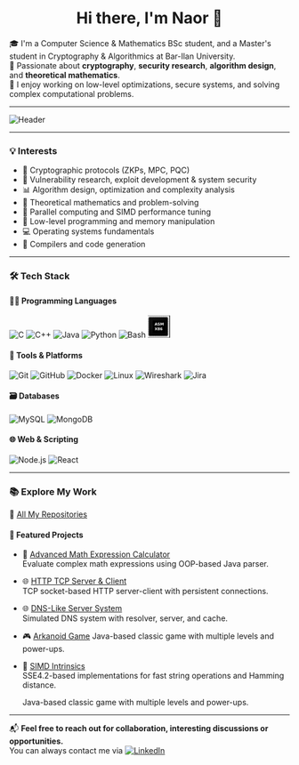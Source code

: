 <h1 align="center">Hi there, I'm Naor 👋</h1>

🎓 I'm a Computer Science & Mathematics BSc student, and a Master's student in Cryptography & Algorithmics at Bar-Ilan University.  
🔐 Passionate about **cryptography**, **security research**, **algorithm design**, and **theoretical mathematics**.  
🧠 I enjoy working on low-level optimizations, secure systems, and solving complex computational problems.

---

![Header](https://capsule-render.vercel.app/api?type=waving&color=0:0F2027,50:203A43,100:2C5364&height=200&section=header&text=Welcome%20to%20My%20GitHub!&fontSize=35&fontColor=ffffff)

---

### 💡 Interests

- 🧩 Cryptographic protocols (ZKPs, MPC, PQC)  
- 🔐 Vulnerability research, exploit development & system security  
- 📊 Algorithm design, optimization and complexity analysis  
- 🔢 Theoretical mathematics and problem-solving  
- 🧮 Parallel computing and SIMD performance tuning  
- 🧵 Low-level programming and memory manipulation  
- 💻 Operating systems fundamentals  
- 🧬 Compilers and code generation  

---

### 🛠️ Tech Stack

#### 👨‍💻 Programming Languages
<p align="left">
  <img src="https://cdn.jsdelivr.net/gh/devicons/devicon/icons/c/c-original.svg" height="40" alt="C"/>
  <img src="https://cdn.jsdelivr.net/gh/devicons/devicon/icons/cplusplus/cplusplus-original.svg" height="40" alt="C++"/>
  <img src="https://cdn.jsdelivr.net/gh/devicons/devicon/icons/java/java-original.svg" height="40" alt="Java"/>
  <img src="https://cdn.jsdelivr.net/gh/devicons/devicon/icons/python/python-original.svg" height="40" alt="Python"/>
  <img src="https://cdn.jsdelivr.net/gh/devicons/devicon/icons/bash/bash-original.svg" height="40" alt="Bash"/>
  <img src="https://github.com/Naor-meir/Naor-meir/blob/main/asm_x86_chip_boxed (1).png?raw=true" height="40" alt="Assembly x86"/>
</p>

#### 🧰 Tools & Platforms
<p align="left">
  <img src="https://cdn.jsdelivr.net/gh/devicons/devicon/icons/git/git-original.svg" height="40" alt="Git"/>
  <img src="https://cdn.jsdelivr.net/gh/devicons/devicon/icons/github/github-original.svg" height="40" alt="GitHub"/>
  <img src="https://cdn.jsdelivr.net/gh/devicons/devicon/icons/docker/docker-original.svg" height="40" alt="Docker"/>
  <img src="https://cdn.jsdelivr.net/gh/devicons/devicon/icons/linux/linux-original.svg" height="40" alt="Linux"/>
  <img src="https://upload.wikimedia.org/wikipedia/commons/c/c6/Wireshark_icon_new.png" height="40" alt="Wireshark"/>
<img src="https://img.shields.io/badge/Jira-0052CC?style=flat&logo=jira&logoColor=white" height="30" alt="Jira"/>
</p>

#### 🗃️ Databases
<p align="left">
  <img src="https://cdn.jsdelivr.net/gh/devicons/devicon/icons/mysql/mysql-original.svg" height="40" alt="MySQL"/>
  <img src="https://cdn.jsdelivr.net/gh/devicons/devicon/icons/mongodb/mongodb-original.svg" height="40" alt="MongoDB"/>
</p>

#### 🌐 Web & Scripting
<p align="left">
  <img src="https://cdn.jsdelivr.net/gh/devicons/devicon/icons/nodejs/nodejs-original.svg" height="40" alt="Node.js"/>
  <img src="https://cdn.jsdelivr.net/gh/devicons/devicon/icons/react/react-original.svg" height="40" alt="React"/>
</p>

---

### 📚 Explore My Work

📁 [All My Repositories](https://github.com/Naor-meir?tab=repositories)

#### 🌟 Featured Projects

- 🧮 [Advanced Math Expression Calculator](https://github.com/Naor-meir/Advanced-Math-Expression-Calculator)  
  Evaluate complex math expressions using OOP-based Java parser.

- 🌐 [HTTP TCP Server & Client](https://github.com/Naor-meir/HTTP-TCP-Server-Client)  
  TCP socket-based HTTP server-client with persistent connections.

- 🌐 [DNS-Like Server System](https://github.com/Naor-meir/DNS-Like-Server-System)  
  Simulated DNS system with resolver, server, and cache.

- 🎮 [Arkanoid Game](https://github.com/Naor-meir/Arkanoid-Game-)
  Java-based classic game with multiple levels and power-ups.

- 🧬 [SIMD Intrinsics](https://github.com/Naor-meir/Simd-Intrinsics)  
  SSE4.2-based implementations for fast string operations and Hamming distance.
  
  Java-based classic game with multiple levels and power-ups.

---

📬 **Feel free to reach out for collaboration, interesting discussions or opportunities.**  
You can always contact me via [![LinkedIn](https://img.shields.io/badge/LinkedIn-%230077B5.svg?style=flat&logo=linkedin&logoColor=white)](https://www.linkedin.com/in/naor-meir-dahan/)

